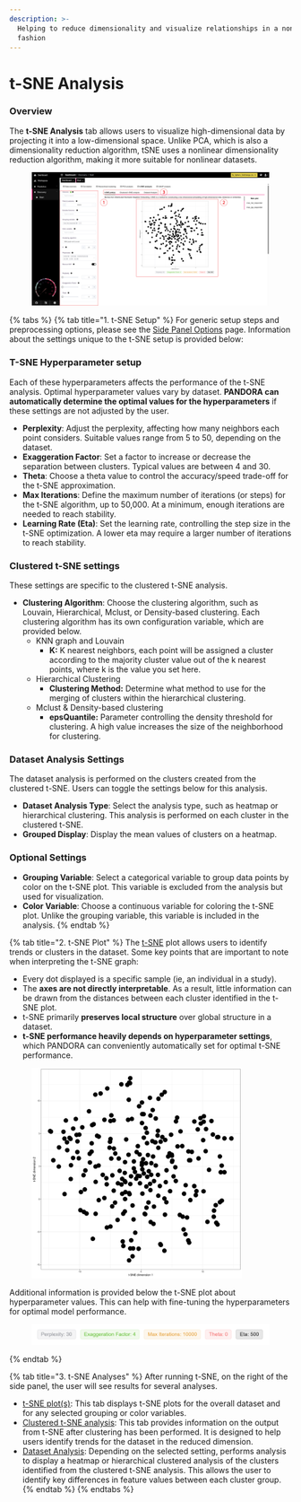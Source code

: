 ```yaml
---
description: >-
  Helping to reduce dimensionality and visualize relationships in a non-linear
  fashion
---
```


# t-SNE Analysis

### Overview

The **t-SNE Analysis** tab allows users to visualize high-dimensional data by projecting it into a low-dimensional space. Unlike PCA, which is also a dimensionality reduction algorithm, tSNE uses a nonlinear dimensionality reduction algorithm, making it more suitable for nonlinear datasets.

<figure><img src="../../../.gitbook/assets/tSNE_Main_min_annotated.png" alt=""><figcaption></figcaption></figure>

{% tabs %}
{% tab title="1. t-SNE Setup" %}
For generic setup steps and preprocessing options, please see the [Side Panel Options](../side-panel-options.md) page. Information about the settings unique to the t-SNE setup is provided below:

### T-SNE Hyperparameter setup

Each of these hyperparameters affects the performance of the t-SNE analysis. Optimal hyperparameter values vary by dataset. **PANDORA can automatically determine the optimal values for the hyperparameters** if these settings are not adjusted by the user.

* **Perplexity**: Adjust the perplexity, affecting how many neighbors each point considers. Suitable values range from 5 to 50, depending on the dataset.
* **Exaggeration Factor**: Set a factor to increase or decrease the separation between clusters. Typical values are between 4 and 30.
* **Theta**: Choose a theta value to control the accuracy/speed trade-off for the t-SNE approximation.
* **Max Iterations**: Define the maximum number of iterations (or steps) for the t-SNE algorithm, up to 50,000. At a minimum, enough iterations are needed to reach stability.
* **Learning Rate (Eta)**: Set the learning rate, controlling the step size in the t-SNE optimization. A lower eta may require a larger number of iterations to reach stability.

### Clustered t-SNE settings

These settings are specific to the clustered t-SNE analysis.&#x20;

* **Clustering Algorithm**: Choose the clustering algorithm, such as Louvain, Hierarchical, Mclust, or Density-based clustering. Each clustering algorithm has its own configuration variable, which are provided below.
  * KNN graph and Louvain
    * **K:** K nearest neighbors, each point will be assigned a cluster according to the majority cluster value out of the k nearest points, where k is the value you set here.
  * Hierarchical Clustering
    * **Clustering Method:** Determine what method to use for the merging of clusters within the hierarchical clustering.
  * Mclust & Density-based clustering
    * **epsQuantile:** Parameter controlling the density threshold for clustering. A high value increases the size of the neighborhood for clustering.

### Dataset Analysis Settings

The dataset analysis is performed on the clusters created from the clustered t-SNE. Users can toggle the settings below for this analysis.

* **Dataset Analysis Type**: Select the analysis type, such as heatmap or hierarchical clustering. This analysis is performed on each cluster in the clustered t-SNE.
* **Grouped Display**: Display the mean values of clusters on a heatmap.

### Optional Settings

* **Grouping Variable**: Select a categorical variable to group data points by color on the t-SNE plot. This variable is excluded from the analysis but used for visualization.
* **Color Variable**: Choose a continuous variable for coloring the t-SNE plot. Unlike the grouping variable, this variable is included in the analysis.
{% endtab %}

{% tab title="2. t-SNE Plot" %}
The [t-SNE](https://en.wikipedia.org/wiki/T-distributed_stochastic_neighbor_embedding) plot allows users to identify trends or clusters in the dataset. Some key points that are important to note when interpreting the t-SNE graph:

* Every dot displayed is a specific sample (ie, an individual in a study).
* The **axes are not directly interpretable**. As a result, little information can be drawn from the distances between each cluster identified in the t-SNE plot.
* t-SNE primarily **preserves local structure** over global structure in a dataset.
* **t-SNE performance heavily depends on hyperparameter settings**, which PANDORA can conveniently automatically set for optimal t-SNE performance.

<figure><img src="../../../.gitbook/assets/Normal_tSNE.png" alt="" width="375"><figcaption></figcaption></figure>

Additional information is provided below the t-SNE plot about hyperparameter values. This can help with fine-tuning the hyperparameters for optimal model performance.

<figure><img src="../../../.gitbook/assets/t-SNE_hyperparamter info.png" alt=""><figcaption></figcaption></figure>
{% endtab %}

{% tab title="3. t-SNE Analyses" %}
After running t-SNE, on the right of the side panel, the user will see results for several analyses.

* [t-SNE plot(s)](t-sne-plot-s.md): This tab displays t-SNE plots for the overall dataset and for any selected grouping or color variables.
* [Clustered t-SNE analysis](clustered-t-sne-analysis.md): This tab provides information on the output from t-SNE after clustering has been performed. It is designed to help users identify trends for the dataset in the reduced dimension.
* [Dataset Analysis](dataset-analysis.md): Depending on the selected setting, performs analysis to display a heatmap or hierarchical clustered analysis of the clusters identified from the clustered t-SNE analysis. This allows the user to identify key differences in feature values between each cluster group.
{% endtab %}
{% endtabs %}





